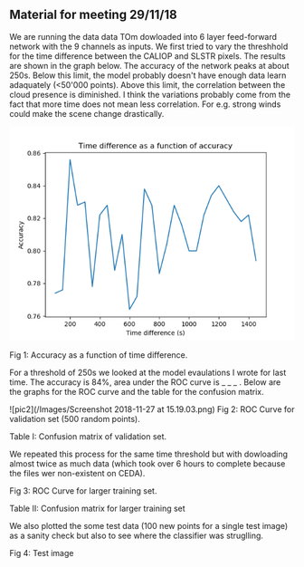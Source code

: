 ## Material for meeting 29/11/18

We are running the data data TOm dowloaded into 6 layer feed-forward network with the 9 channels as inputs. We first tried to vary the threshhold for the time difference between the CALIOP and SLSTR pixels. The results are shown in the graph below. The accuracy of the network peaks at about 250s. Below this limit, the model probably doesn't have enough data learn adaquately (<50'000 points). Above this limit, the correlation between the cloud presence is diminished. I think the variations probably come from the fact that more time does not mean less correlation. For e.g. strong winds could make the  scene change drastically.

![pic1](/Images/Time_difference_vs_accuracy2.png)

Fig 1: Accuracy as a function of time difference. 

For a threshold of 250s we looked at the model evaulations I wrote for last time. The accuracy is 84%, area under the ROC curve is _ _ _ . Below are the graphs for the ROC curve and  the table for the confusion matrix.

![pic2](/Images/Screenshot 2018-11-27 at 15.19.03.png) 
Fig 2: ROC Curve for validation set (500 random points).


Table I: Confusion matrix of validation set. 

We repeated this process for the same time threshold but with dowloading almost twice as much data (which took over 6 hours to complete because the files wer non-existent on CEDA).

Fig 3: ROC Curve for larger training set.

Table II: Confusion matrix for larger training set

We also plotted the some test data (100 new points for a single test image) as a sanity check but also to see where the classifier was struglling.


Fig 4: Test image 







